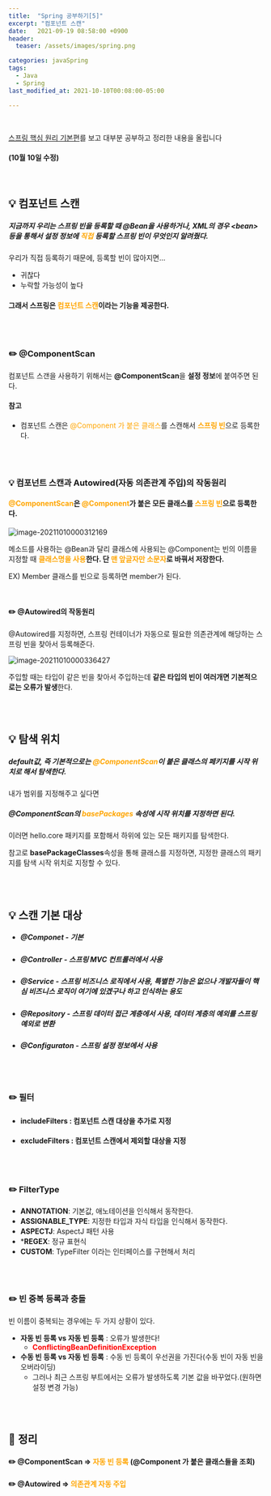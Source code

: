 ```yaml
---
title:  "Spring 공부하기[5]"
excerpt: "컴포넌트 스캔"
date:   2021-09-19 08:58:00 +0900
header:
  teaser: /assets/images/spring.png

categories: javaSpring
tags:
  - Java
  - Spring
last_modified_at: 2021-10-10T00:08:00-05:00

---
```


<br/>

[스프링 핵심 원리 기본편](https://www.inflearn.com/course/스프링-핵심-원리-기본편)를 보고 대부분 공부하고 정리한 내용을 올립니다

#### (10월 10일 수정)

<br/>

## **💡** 컴포넌트 스캔

##### 지금까지 우리는 스프링 빈을 등록할 때 @Bean을 사용하거나, XML의 경우 \<bean> 등을 통해서 설정 정보에 <span style="color:orange">직접</span> 등록할 스프링 빈이 무엇인지 알려줬다.

우리가 직접 등록하기 때문에, 등록할 빈이 많아지면...

- 귀찮다
- 누락할 가능성이 높다

#### 그래서 스프링은 <span style="color:orange">컴포넌트 스캔</span>이라는 기능을 제공한다.

<br/>

<br/>

### ✏️ @ComponentScan

컴포넌트 스갠을 사용하기 위해서는 **@ComponentScan**을 **설정 정보**에 붙여주면 된다.

#### 참고

- 컴포넌트 스캔은 <span style="color:orange">@Component 가 붙은 클래스</span>를 스캔해서 <span style="color:orange">**스프링 빈**</span>으로 등록한다.

<br/>

<br/>

### 💡 컴포넌트 스캔과 Autowired(자동 의존관계 주입)의 작동원리

#### <span style="color:orange">@ComponentScan</span>은 <span style="color:orange">@Component</span>가 붙은 모든 클래스를 <span style="color:orange">스프링 빈</span>으로 등록한다.

![image-20211010000312169](https://raw.githubusercontent.com/ShinDongHun1/image_repo/main/img/image-20211010000312169.png)

메소드를 사용하는 @Bean과 달리 클래스에 사용되는 @Component는 빈의 이름을 지정할 때 **<span style="color:orange">클래스명을 사용</span>한다. 단 <span style="color:orange">맨 앞글자만 소문자</span>로 바꿔서 저장한다.**

EX) Member 클래스를 빈으로 등록하면 member가 된다.

<br/>

#### ✏️ @Autowired의 작동원리

@Autowired를 지정하면, 스프링 컨테이너가 자동으로 필요한 의존관계에 해당하는 스프링 빈을 찾아서 등록해준다.

![image-20211010000336427](https://raw.githubusercontent.com/ShinDongHun1/image_repo/main/img/image-20211010000336427.png)

주입할 때는 타입이 같은 빈을 찾아서 주입하는데 **같은 타입의 빈이 여러개면 기본적으로는 오류가 발생**한다.

<br/>

<br/>

## 💡 탐색 위치

##### default값, 즉 기본적으로는 <span style="color:orange">@ComponentScan</span>이 붙은 클래스의 페키지를 시작 위치로 해서 탐색한다.

내가 범위를 지정해주고 싶다면

##### @ComponentScan의  <span style="color:orange">basePackages</span> 속성에 시작 위치를 지정하면 된다.

<script src="https://gist.github.com/ShinDongHun1/68b7dfcba3250d6fcd885ea944f7514f.js"></script>

이러면 hello.core 패키지를 포함해서 하위에 있는 모든 패키지를 탐색한다.

참고로 **basePackageClasses**속성을 통해 클래스를 지정하면, 지정한 클래스의 패키지를 탐색 시작 위치로 지정할 수 있다.

 <br/>

<br/>

## 💡 스캔 기본 대상

- ##### @Componet - 기본

- ##### @Controller - 스프링 MVC 컨트롤러에서 사용

- ##### @Service - 스프링 비즈니스 로직에서 사용, 특별한 기능은 없으나 개발자들이 핵심 비즈니스 로직이 여기에 있겠구나 하고 인식하는 용도

- ##### @Repository - 스프링 데이터 접근 계층에서 사용, 데이터 계층의 예외를 스프링 예외로 변환

- ##### @Configuraton - 스프링 설정 정보에서 사용

 <br/>

<br/>

### ✏️ 필터

- #### includeFilters : 컴포넌트 스캔 대상을 추가로 지정

- #### excludeFilters : 컴포넌트 스캔에서 제외할 대상을 지정

<br/>

<br/>

### ✏️ FilterType

- **ANNOTATION**: 기본값, 애노테이션을 인식해서 동작한다. 
- **ASSIGNABLE_TYPE**: 지정한 타입과 자식 타입을 인식해서 동작한다. 
- **ASPECTJ**: AspectJ 패턴 사용 
- ***REGEX**: 정규 표현식 
- **CUSTOM**: TypeFilter 이라는 인터페이스를 구현해서 처리 

<br/>

<br/>

### ✏️ 빈 중복 등록과 충돌

빈 이름이 중복되는 경우에는 두 가지 상황이 있다.

- **자동 빈 등록 vs 자동 빈 등록** : 오류가 발생한다! 
  -  <span style="color:red">**ConflictingBeanDefinitionException**</span>
- **수동 빈 등록 vs 자동 빈 등록** : 수동 빈 등록이 우선권을 가진다(수동 빈이 자동 빈을 오버라이딩)
  - 그러나 최근 스프링 부트에서는 오류가 발생하도록 기본 값을 바꾸었다.(원하면 설정 변경 가능)

<br/>

<br/>

## **🧾** 정리

#### ✏️ @ComponentScan => <span style="color:orange">자동 빈 등록</span> (@Component 가 붙은 클래스들을 조회)

#### ✏️ @Autowired => <span style="color:orange">의존관계 자동 주입</span>
